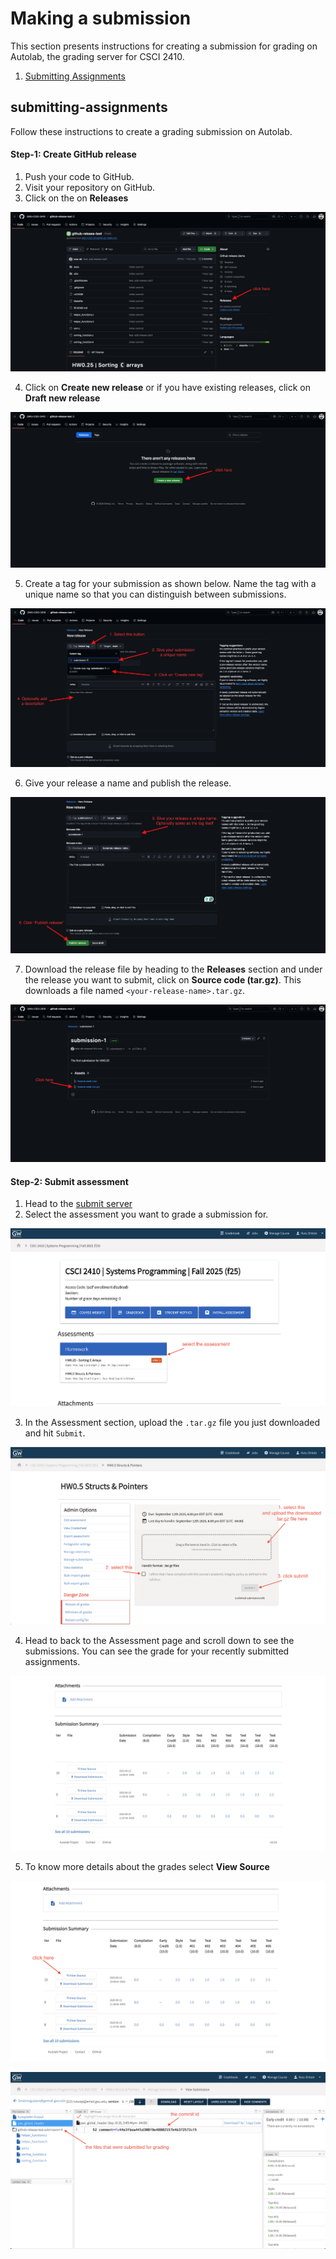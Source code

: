 # Making a submission

This section presents instructions for creating a submission for grading on Autolab, the grading server for CSCI 2410. 

1. [Submitting Assignments](#submitting-assignments)
<!-- 2. [Submitting Testing assessment](#submitting-testing-assessment) -->


## submitting-assignments

Follow these instructions to create a grading submission on Autolab. 

#### Step-1: Create GitHub release

1. Push your code to GitHub. 
2. Visit your repository on GitHub. 
3. Click on the on **Releases**

![](./img/release-1.png)

4. Click on **Create new release** or if you have existing releases, click on **Draft new release**

![](./img/release-2.png)

5. Create a tag for your submission as shown below. Name the tag with a unique name so that you can distinguish between submissions. 

![](./img/release-3.png)

6. Give your release a name and publish the release.

![](./img/release-4.png)

7. Download the release file by heading to the **Releases** section and under the release you want to submit, click on **Source code (tar.gz)**. This downloads a file named `<your-release-name>.tar.gz`.

![](./img/release-5.png)

#### Step-2: Submit assessment 

1. Head to the [submit server](https://submit.cs.seas.gwu.edu/courses/csci2410_f25/assessments)
2. Select the assessment you want to grade a submission for. 

![](./img/submit-1.png)

3. In the Assessment section, upload the `.tar.gz` file you just downloaded and hit `Submit`. 

![](./img/submit-2.png)

4. Head to back to the Assessment page and scroll down to see the submissions. You can see the grade for your recently submitted assignments. 

![](./img/submit-3.png)

5. To know more details about the grades select **View Source**

![](./img/submit-5.png)

![](./img/submit-4.png)


